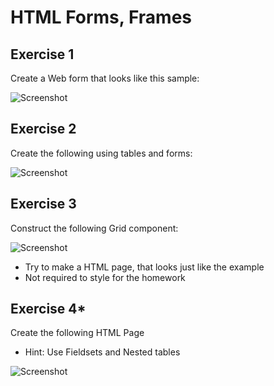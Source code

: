# HTML Forms, Frames

## Exercise 1
Create a Web form that looks like this sample:

![Screenshot](https://raw.github.com/jasssonpet/TelerikAcademy/master/html-basics/4.HTMLFormsFrames/1.RegistrationForm/index.png)

## Exercise 2
Create the following using tables and forms:

![Screenshot](https://raw.github.com/jasssonpet/TelerikAcademy/master/html-basics/4.HTMLFormsFrames/2.Students/index.png)

## Exercise 3
Construct the following Grid component:

![Screenshot](https://raw.github.com/jasssonpet/TelerikAcademy/master/html-basics/4.HTMLFormsFrames/3.GridComponent/index.png)

* Try to make a HTML page, that looks just like the example
* Not required to style for the homework

## Exercise 4*
Create the following HTML Page
* Hint: Use Fieldsets and Nested tables

![Screenshot](https://raw.github.com/jasssonpet/TelerikAcademy/master/html-basics/4.HTMLFormsFrames/4.NotebookDetails/index.png)